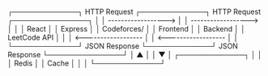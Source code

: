 ┌─────────────┐     HTTP Request     ┌─────────────┐     HTTP Request     ┌───────────────┐
│             │ ------------------>  │             │ ------------------>  │               │
│  React      │                      │  Express    │                      │  Codeforces/  │
│  Frontend   │                      │  Backend    │                      │  LeetCode API │
│             │ <------------------  │             │ <------------------  │               │
└─────────────┘     JSON Response    └─────────────┘     JSON Response    └───────────────┘
                                          │  ▲
                                          │  │
                                          ▼  │
                                     ┌─────────────┐
                                     │             │
                                     │   Redis     │
                                     │   Cache     │
                                     │             │
                                     └─────────────┘